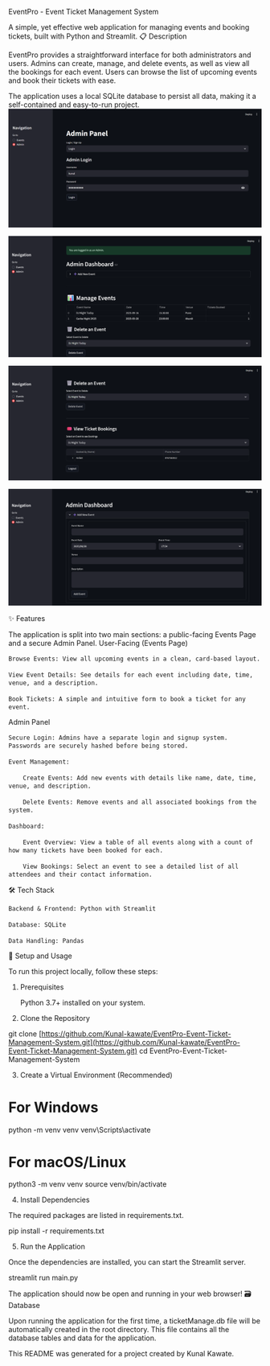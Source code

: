 EventPro - Event Ticket Management System

A simple, yet effective web application for managing events and booking tickets, built with Python and Streamlit.
📋 Description

EventPro provides a straightforward interface for both administrators and users. Admins can create, manage, and delete events, as well as view all the bookings for each event. Users can browse the list of upcoming events and book their tickets with ease.

The application uses a local SQLite database to persist all data, making it a self-contained and easy-to-run project.
![Application View](images/1.png)

![Application View](images/2.png)

![Application View](images/3.png)

![Application View](images/4.png)

✨ Features

The application is split into two main sections: a public-facing Events Page and a secure Admin Panel.
User-Facing (Events Page)

    Browse Events: View all upcoming events in a clean, card-based layout.

    View Event Details: See details for each event including date, time, venue, and a description.

    Book Tickets: A simple and intuitive form to book a ticket for any event.

Admin Panel

    Secure Login: Admins have a separate login and signup system. Passwords are securely hashed before being stored.

    Event Management:

        Create Events: Add new events with details like name, date, time, venue, and description.

        Delete Events: Remove events and all associated bookings from the system.

    Dashboard:

        Event Overview: View a table of all events along with a count of how many tickets have been booked for each.

        View Bookings: Select an event to see a detailed list of all attendees and their contact information.

🛠️ Tech Stack

    Backend & Frontend: Python with Streamlit

    Database: SQLite

    Data Handling: Pandas

🚀 Setup and Usage

To run this project locally, follow these steps:
1. Prerequisites

    Python 3.7+ installed on your system.

2. Clone the Repository

git clone [https://github.com/Kunal-kawate/EventPro-Event-Ticket-Management-System.git](https://github.com/Kunal-kawate/EventPro-Event-Ticket-Management-System.git)
cd EventPro-Event-Ticket-Management-System



3. Create a Virtual Environment (Recommended)

# For Windows
python -m venv venv
venv\Scripts\activate

# For macOS/Linux
python3 -m venv venv
source venv/bin/activate

4. Install Dependencies

The required packages are listed in requirements.txt.

pip install -r requirements.txt

5. Run the Application

Once the dependencies are installed, you can start the Streamlit server.

streamlit run main.py

The application should now be open and running in your web browser!
🗃️ Database

Upon running the application for the first time, a ticketManage.db file will be automatically created in the root directory. This file contains all the database tables and data for the application.

This README was generated for a project created by Kunal Kawate.
